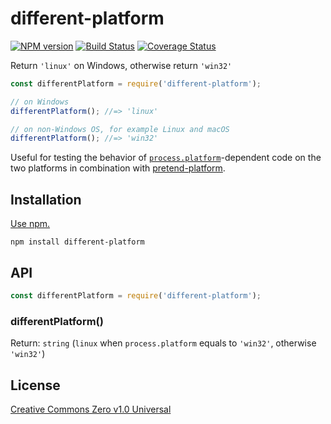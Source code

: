 # different-platform

[![NPM version](https://img.shields.io/npm/v/different-platform.svg)](https://www.npmjs.com/package/different-platform)
[![Build Status](https://travis-ci.org/shinnn/different-platform.svg?branch=master)](https://travis-ci.org/shinnn/different-platform)
[![Coverage Status](https://img.shields.io/coveralls/shinnn/different-platform.svg)](https://coveralls.io/github/shinnn/different-platform?branch=master)

Return `'linux'` on Windows, otherwise return `'win32'`

```javascript
const differentPlatform = require('different-platform');

// on Windows
differentPlatform(); //=> 'linux'

// on non-Windows OS, for example Linux and macOS
differentPlatform(); //=> 'win32'
```

Useful for testing the behavior of [`process.platform`](https://nodejs.org/api/process.html#process_process_platform)-dependent code on the two platforms in combination with [pretend-platform](https://github.com/shinnn/pretend-platform).

## Installation

[Use npm.](https://docs.npmjs.com/cli/install)

```
npm install different-platform
```

## API

```javascript
const differentPlatform = require('different-platform');
```

### differentPlatform()

Return: `string` (`linux` when `process.platform` equals to `'win32'`, otherwise `'win32'`)

## License

[Creative Commons Zero v1.0 Universal](https://creativecommons.org/publicdomain/zero/1.0/deed)
